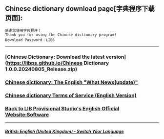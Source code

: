 ## Chinese dictionary download page[字典程序下载页面]:

 ```
感谢您使用字典程序！
Thank you for using the Chinese dictionary program!
Download Password：LIB6
```

------------
### [Chinese Dictionary: Download the latest version](https://libps.github.io/Chinese Dictionary 1.0.0.20240805_Release.zip)
### [Chinese dictionary: The English "What News(update)"](Chinese_dictionary_update)
### [Chinese dictionary Terms of Service (English Version)](Chinese_dictionary_Service_Terms)
### [Back to LIB Provisional Studio's English Official Website:Software](Software)
------------

##### [British English (United Kingdom) - Switch Your Language](https://libps.github.io/index.md)
